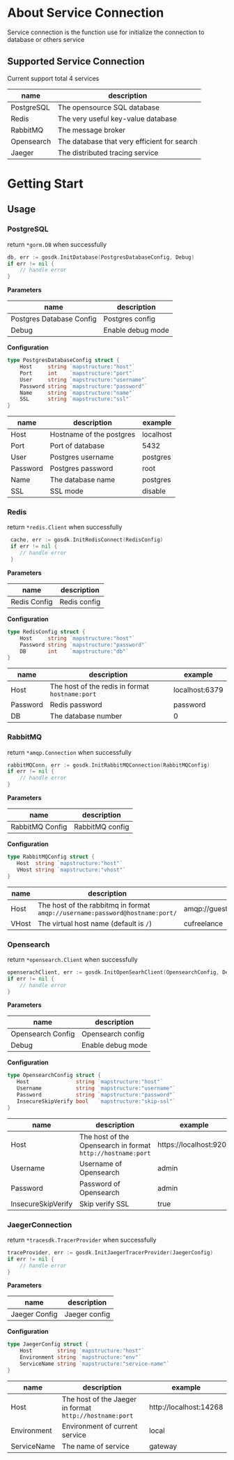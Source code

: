 # About Service Connection
Service connection is the function use for initialize the connection to database or others service

## Supported Service Connection
Current support total 4 services

| name       | description                                 |
|------------|---------------------------------------------|
| PostgreSQL | The opensource SQL database                 |
| Redis      | The very useful key-value database          |
| RabbitMQ   | The message broker                          |
| Opensearch | The database that very efficient for search |
| Jaeger     | The distributed tracing service             |

# Getting Start

## Usage
### PostgreSQL

return `*gorm.DB` when successfully

```go
db, err := gosdk.InitDatabase(PostgresDatabaseConfig, Debug)
if err != nil {
    // handle error
}
```

**Parameters**

| name                      | description        |
|---------------------------|--------------------|
| Postgres Database Config  | Postgres config    |
| Debug                     | Enable debug mode  |


**Configuration**

```go
type PostgresDatabaseConfig struct {
    Host     string `mapstructure:"host"`
    Port     int    `mapstructure:"port"`
    User     string `mapstructure:"username"`
    Password string `mapstructure:"password"`
    Name     string `mapstructure:"name"`
    SSL      string `mapstructure:"ssl"`
}
```

| name     | description              | example   |
|----------|--------------------------|-----------|
| Host     | Hostname of the postgres | localhost | 
| Port     | Port of database         | 5432      |
| User     | Postgres username        | postgres  |
| Password | Postgres password        | root      |
| Name     | The database name        | postgres  |
| SSL      | SSL mode                 | disable   |

### Redis

return `*redis.Client` when successfully

```go
 cache, err := gosdk.InitRedisConnect(RedisConfig)
 if err != nil {
    // handle error
 }
```

**Parameters**

| name          | description       |
|---------------|-------------------|
| Redis Config  | Redis config      |


**Configuration**

```go
type RedisConfig struct {
	Host     string `mapstructure:"host"`
	Password string `mapstructure:"password"`
	DB       int    `mapstructure:"db"`
}
```
| name     | description                                     | example        |
|----------|-------------------------------------------------|----------------|
| Host     | The host of the redis in format `hostname:port` | localhost:6379 |
| Password | Redis password                                  | password       |
| DB       | The database number                             | 0              |

### RabbitMQ

return `*amqp.Connection` when successfully

```go
rabbitMQConn, err := gosdk.InitRabbitMQConnection(RabbitMQConfig)
if err != nil {
    // handle error
}
```

**Parameters**

| name            | description     |
|-----------------|-----------------|
| RabbitMQ Config | RabbitMQ config |


**Configuration**

```go
type RabbitMQConfig struct {
   Host  string `mapstructure:"host"`
   VHost string `mapstructure:"vhost"`
}
```
| name  | description                                                                  | example                            |
|-------|------------------------------------------------------------------------------|------------------------------------|
| Host  | The host of the rabbitmq in format `amqp://username:password@hostname:port/` | amqp://guest:guest@localhost:5672/ |
| VHost | The virtual host name (default is `/`)                                       | cufreelance                        |

### Opensearch

return `*opensearch.Client` when successfully

```go
openserachClient, err := gosdk.InitOpenSearhClient(OpensearchConfig, Debug)
if err != nil {
    // handle error
}
```

**Parameters**

| name              | description       |
|-------------------|-------------------|
| Opensearch Config | Opensearch config |
| Debug             | Enable debug mode |


**Configuration**

```go
type OpensearchConfig struct {
   Host               string `mapstructure:"host"`
   Username           string `mapstructure:"username"`
   Password           string `mapstructure:"password"`
   InsecureSkipVerify bool   `mapstructure:"skip-ssl"`
}
```
| name               | description                                                   | example                |
|--------------------|---------------------------------------------------------------|------------------------|
| Host               | The host of the Opensearch in format ` http://hostname:port ` | https://localhost:9200 |
| Username           | Username of Opensearch                                        | admin                  |
| Password           | Password of Opensearch                                        | admin                  |
| InsecureSkipVerify | Skip verify SSL                                               | true                   |

### JaegerConnection

return `*tracesdk.TracerProvider` when successfully

```go
traceProvider, err := gosdk.InitJaegerTracerProvider(JaegerConfig)
if err != nil {
    // handle error
}
```

**Parameters**

| name          | description   |
|---------------|---------------|
| Jaeger Config | Jaeger config |


**Configuration**

```go
type JaegerConfig struct {
    Host        string `mapstructure:"host"`
    Environment string `mapstructure:"env"`
    ServiceName string `mapstructure:"service-name"`
}
```
| name              | description                                               | example                |
|-------------------|-----------------------------------------------------------|------------------------|
| Host              | The host of the Jaeger in format ` http://hostname:port ` | http://localhost:14268 |
| Environment       | Environment of current service                            | local                  |
| ServiceName       | The name of service                                       | gateway                |

